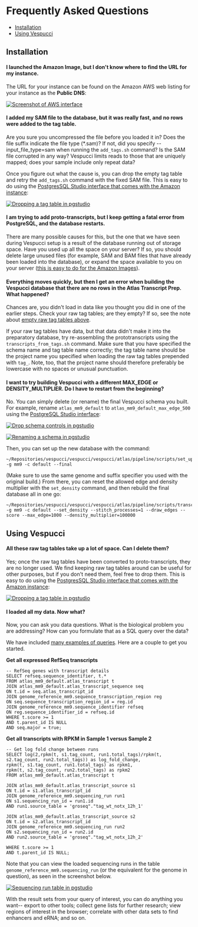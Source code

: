 # Frequently Asked Questions

* [Installation](#installation)
* [Using Vespucci](#using-vespucci)

## Installation

#### I launched the Amazon Image, but I don't know where to find the URL for my instance.

The URL for your instance can be found on the Amazon AWS web listing for your instance as the **Public DNS**:

<a href="/documentation/images/finding_AWS_URL_large.png" target="_blank"><img alt="Screenshot of AWS interface" src="/images/finding_AWS_URL.png" /></a>

#### <span id="no-raw-tags">I added my SAM file to the database, but it was really fast, and no rows were added to the tag table.</span>

Are you sure you uncompressed the file before you loaded it in? Does the file suffix indicate the file type (*.sam)? If not, did you specify --input_file_type=sam when running the `add_tags.sh` command? Is the SAM file corrupted in any way? Vespucci limits reads to those that are uniquely mapped; does your sample include only repeat data?

Once you figure out what the cause is, you can drop the empty tag table and retry the `add_tags.sh` command with the fixed SAM file. This is easy to do using the <a href="/README.md#e-etc" target="_blank">PostgresSQL Studio interface that comes with the Amazon instance</a>:

<a href="/documentation/images/drop_table_large.png" target="_blank"><img alt="Dropping a tag table in pgstudio" src="/images/drop_table.png" /></a>

#### I am trying to add proto-transcripts, but I keep getting a fatal error from PostgreSQL, and the database restarts.

There are many possible causes for this, but the one that we have seen during Vespucci setup is a result of the database running out of storage space. Have you used up all the space on your server? If so, you should delete large unused files (for example, SAM and BAM files that have already been loaded into the database), or expand the space available to you on your server (<a href="http://docs.aws.amazon.com/AWSEC2/latest/UserGuide/ebs-expand-volume.html" target="_blank">this is easy to do for the Amazon Images</a>).

#### Everything moves quickly, but then I get an error when building the Vespucci database that there are no rows in the Atlas Transcript Prep. What happened?

Chances are, you didn't load in data like you thought you did in one of the earlier steps. Check your raw tag tables; are they empty? If so, see the note about [empty raw tag tables above](#no-raw-tags).

If your raw tag tables have data, but that data didn't make it into the preparatory database, try re-assembling the prototranscripts using the `transcripts_from_tags.sh` command. Make sure that you have specified the schema name and tag table name correctly; the tag table name should be the project name you specified when loading the raw tag tables prepended with `tag_`. Note, too, that the project name should therefore preferably be lowercase with no spaces or unusual punctuation. 

#### I want to try building Vespucci with a different MAX_EDGE or DENSITY_MULTIPLIER. Do I have to restart from the beginning?

No. You can simply delete (or rename) the final Vespucci schema you built. For example, rename `atlas_mm9_default` to `atlas_mm9_default_max_edge_500` using the <a href="/README.md#e-etc" target="_blank">PostgreSQL Studio interface</a>: 

<a href="/documentation/images/drop_schema_large.png" target="_blank"><img alt="Drop schema controls in pgstudio" src="/images/drop_schema.png" /></a>

<a href="/documentation/images/rename_schema_large.png" target="_blank"><img alt="Renaming a schema in pgstudio" src="/images/rename_schema.png" /></a>

Then, you can set up the new database with the command:

	~/Repositories/vespucci/vespucci/vespucci/atlas/pipeline/scripts/set_up_database.sh -g mm9 -c default --final

(Make sure to use the same genome and suffix specifier you used with the original build.) From there, you can reset the allowed edge and density multiplier with the `set_density` command, and then rebuild the final database all in one go:

	~/Repositories/vespucci/vespucci/vespucci/atlas/pipeline/scripts/transcripts_from_tags.sh -g mm9 -c default --set_density --stitch_processes=1 --draw_edges --score --max_edge=1000 --density_multiplier=100000


## Using Vespucci

#### All these raw tag tables take up a lot of space. Can I delete them?

Yes; once the raw tag tables have been converted to proto-transcripts, they are no longer used. We find keeping raw tag tables around can be useful for other purposes, but if you don't need them, feel free to drop them. This is easy to do using the <a href="/README.md#e-etc" target="_blank">PostgresSQL Studio interface that comes with the Amazon instance</a>:

<a href="/documentation/images/drop_table_large.png" target="_blank"><img alt="Dropping a tag table in pgstudio" src="/images/drop_table.png" /></a>

#### I loaded all my data. Now what? 

Now, you can ask you data questions. What is the biological problem you are addressing? How can you formulate that as a SQL query over the data?

We have included <a href="/documentation/sample_queries" target="_blank">many examples of queries</a>. Here are a couple to get you started.

**Get all expressed RefSeq transcripts**

	-- RefSeq genes with transcript details
	SELECT refseq.sequence_identifier, t.*
	FROM atlas_mm9_default.atlas_transcript t
	JOIN atlas_mm9_default.atlas_transcript_sequence seq
	ON t.id = seq.atlas_transcript_id
	JOIN genome_reference_mm9.sequence_transcription_region reg
	ON seq.sequence_transcription_region_id = reg.id
	JOIN genome_reference_mm9.sequence_identifier refseq
	ON reg.sequence_identifier_id = refseq.id
	WHERE t.score >= 1
	AND t.parent_id IS NULL
	AND seq.major = true;


**Get all transcripts with RPKM in Sample 1 versus Sample 2**

	-- Get log fold change between runs
	SELECT log(2,rpkm(t, s1.tag_count, run1.total_tags)/rpkm(t, s2.tag_count, run2.total_tags)) as log_fold_change,
	rpkm(t, s1.tag_count, run1.total_tags) as rpkm1, 
	rpkm(t, s2.tag_count, run2.total_tags) as rpkm2
	FROM atlas_mm9_default.atlas_transcript t

	JOIN atlas_mm9_default.atlas_transcript_source s1
	ON t.id = s1.atlas_transcript_id
	JOIN genome_reference_mm9.sequencing_run run1
	ON s1.sequencing_run_id = run1.id
	AND run1.source_table = 'groseq"."tag_wt_notx_12h_1'

	JOIN atlas_mm9_default.atlas_transcript_source s2
	ON t.id = s2.atlas_transcript_id
	JOIN genome_reference_mm9.sequencing_run run2
	ON s2.sequencing_run_id = run2.id
	AND run2.source_table = 'groseq"."tag_wt_notx_12h_2'

	WHERE t.score >= 1
	AND t.parent_id IS NULL;

Note that you can view the loaded sequencing runs in the table `genome_reference_mm9.sequencing_run` (or the equivalent for the genome in question), as seen in the screenshot below.

<a href="/documentation/images/sequencing_runs_large.png" target="_blank"><img alt="Sequencing run table in pgstudio" src="/images/sequencing_runs.png" /></a>

With the result sets from your query of interest, you can do anything you want-- export to other tools; collect gene lists for further research; view regions of interest in the browser; correlate with other data sets to find enhancers and eRNA; and so on.